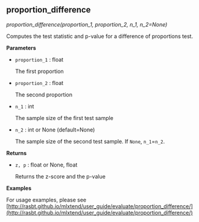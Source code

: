 ## proportion_difference

*proportion_difference(proportion_1, proportion_2, n_1, n_2=None)*

Computes the test statistic and p-value for a difference of
proportions test.

**Parameters**

- `proportion_1` : float

    The first proportion

- `proportion_2` : float

    The second proportion

- `n_1` : int

    The sample size of the first test sample

- `n_2` : int or None (default=None)

    The sample size of the second test sample.
    If `None`, `n_1`=`n_2`.

**Returns**


- `z, p` : float or None, float

    Returns the z-score and the p-value


**Examples**

For usage examples, please see
    [http://rasbt.github.io/mlxtend/user_guide/evaluate/proportion_difference/](http://rasbt.github.io/mlxtend/user_guide/evaluate/proportion_difference/)

